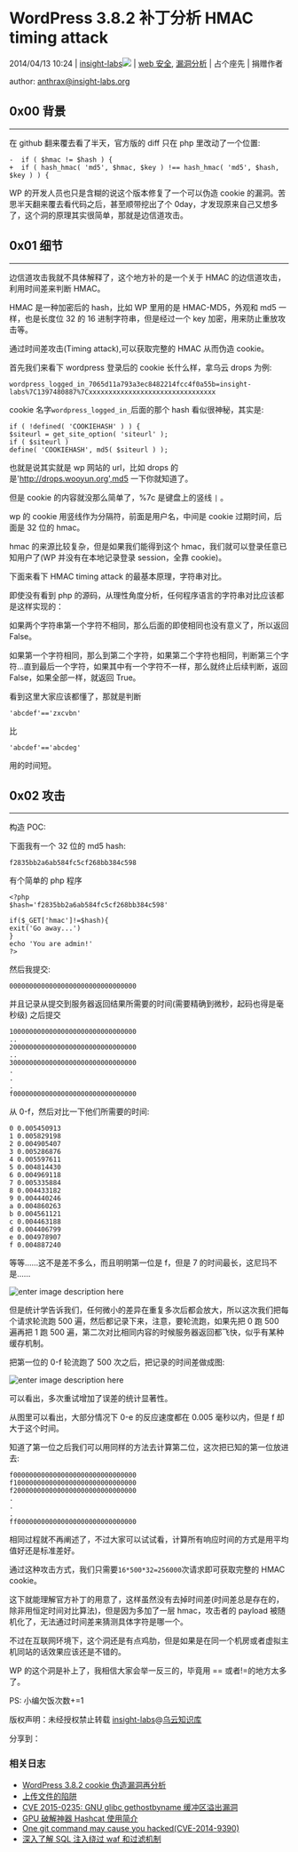 # WordPress 3.8.2 补丁分析 HMAC timing attack

2014/04/13 10:24 | [insight-labs](http://drops.wooyun.org/author/insight-labs "由 insight-labs 发布")![](img/img1_u56_png.jpg)   | [web 安全](http://drops.wooyun.org/category/web "查看 web 安全 中的全部文章"), [漏洞分析](http://drops.wooyun.org/category/papers "查看 漏洞分析 中的全部文章")  | 占个座先  | 捐赠作者

author: anthrax@insight-labs.org

## 0x00 背景

* * *

在 github 翻来覆去看了半天，官方版的 diff 只在 php 里改动了一个位置:

```
-  if ( $hmac != $hash ) {  
+  if ( hash_hmac( 'md5', $hmac, $key ) !== hash_hmac( 'md5', $hash, $key ) ) {  

```

WP 的开发人员也只是含糊的说这个版本修复了一个可以伪造 cookie 的漏洞。苦思半天翻来覆去看代码之后，甚至顺带挖出了个 0day，才发现原来自己又想多了，这个洞的原理其实很简单，那就是边信道攻击。

## 0x01 细节

* * *

边信道攻击我就不具体解释了，这个地方补的是一个关于 HMAC 的边信道攻击，利用时间差来判断 HMAC。

HMAC 是一种加密后的 hash，比如 WP 里用的是 HMAC-MD5，外观和 md5 一样，也是长度位 32 的 16 进制字符串，但是经过一个 key 加密，用来防止重放攻击等。

通过时间差攻击(Timing attack),可以获取完整的 HMAC 从而伪造 cookie。

首先我们来看下 wordpress 登录后的 cookie 长什么样，拿乌云 drops 为例:

```
wordpress_logged_in_7065d11a793a3ec8482214fcc4f0a55b=insight-labs%7C1397480887%7Cxxxxxxxxxxxxxxxxxxxxxxxxxxxxxxxx 
```

cookie 名字`wordpress_logged_in_`后面的那个 hash 看似很神秘，其实是:

```
if ( !defined( 'COOKIEHASH' ) ) {  
$siteurl = get_site_option( 'siteurl' );  
if ( $siteurl )  
define( 'COOKIEHASH', md5( $siteurl ) );  

```

也就是说其实就是 wp 网站的 url，比如 drops 的是'http://drops.wooyun.org',md5 一下你就知道了。

但是 cookie 的内容就没那么简单了，%7c 是键盘上的竖线 `|` 。

wp 的 cookie 用竖线作为分隔符，前面是用户名，中间是 cookie 过期时间，后面是 32 位的 hmac。

hmac 的来源比较复杂，但是如果我们能得到这个 hmac，我们就可以登录任意已知用户了(WP 并没有在本地记录登录 session，全靠 cookie)。

下面来看下 HMAC timing attack 的最基本原理，字符串对比。

即使没有看到 php 的源码，从理性角度分析，任何程序语言的字符串对比应该都是这样实现的：

如果两个字符串第一个字符不相同，那么后面的即使相同也没有意义了，所以返回 False。

如果第一个字符相同，那么到第二个字符，如果第二个字符也相同，判断第三个字符...直到最后一个字符，如果其中有一个字符不一样，那么就终止后续判断，返回 False，如果全部一样，就返回 True。

看到这里大家应该都懂了，那就是判断

```
'abcdef'=='zxcvbn' 
```

比

```
'abcdef'=='abcdeg' 
```

用的时间短。

## 0x02 攻击

* * *

构造 POC:

下面我有一个 32 位的 md5 hash:

```
f2835bb2a6ab584fc5cf268bb384c598 
```

有个简单的 php 程序

```
<?php  
$hash='f2835bb2a6ab584fc5cf268bb384c598'  

if($_GET['hmac']!=$hash){  
exit('Go away...')  
}
echo 'You are admin!'  
?>  

```

然后我提交:

```
00000000000000000000000000000000 
```

并且记录从提交到服务器返回结果所需要的时间(需要精确到微秒，起码也得是毫秒级)
之后提交

```
10000000000000000000000000000000  
..  
20000000000000000000000000000000  
..  
30000000000000000000000000000000  
.  
.  
.  
f0000000000000000000000000000000 
```

从 0-f，然后对比一下他们所需要的时间:

```
0 0.005450913  
1 0.005829198  
2 0.004905407  
3 0.005286876  
4 0.005597611  
5 0.004814430  
6 0.004969118  
7 0.005335884  
8 0.004433182  
9 0.004440246  
a 0.004860263  
b 0.004561121  
c 0.004463188  
d 0.004406799  
e 0.004978907  
f 0.004887240 
```

等等……这不是差不多么，而且明明第一位是 f，但是 7 的时间最长，这尼玛不是……

![enter image description here](img/img1_u109_jpg.jpg)

但是统计学告诉我们，任何微小的差异在重复多次后都会放大，所以这次我们把每个请求轮流跑 500 遍，然后都记录下来，注意，要轮流跑，如果先把 0 跑 500 遍再把 1 跑 500 遍，第二次对比相同内容的时候服务器返回都飞快，似乎有某种缓存机制。

把第一位的 0-f 轮流跑了 500 次之后，把记录的时间差做成图:

![enter image description here](img/img2_u102_png.jpg)

可以看出，多次重试增加了误差的统计显著性。

从图里可以看出，大部分情况下 0-e 的反应速度都在 0.005 毫秒以内，但是 f 却大于这个时间。

知道了第一位之后我们可以用同样的方法去计算第二位，这次把已知的第一位放进去:

```
f0000000000000000000000000000000  
f1000000000000000000000000000000  
f2000000000000000000000000000000  
.  
.  
.  
ff000000000000000000000000000000 
```

相同过程就不再阐述了，不过大家可以试试看，计算所有响应时间的方式是用平均值好还是标准差好。

通过这种攻击方式，我们只需要`16*500*32=256000`次请求即可获取完整的 HMAC cookie。

这下就能理解官方补丁的用意了，这样虽然没有去掉时间差(时间差总是存在的，除非用恒定时间对比算法)，但是因为多加了一层 hmac，攻击者的 payload 被随机化了，无法通过时间差来猜测具体字符是哪一个。

不过在互联网环境下，这个洞还是有点鸡肋，但是如果是在同一个机房或者虚拟主机同站的话效果应该还是不错的。

WP 的这个洞是补上了，我相信大家会举一反三的，毕竟用 == 或者!=的地方太多了。

PS: 小编欠饭次数+=1

版权声明：未经授权禁止转载 [insight-labs](http://drops.wooyun.org/author/insight-labs "由 insight-labs 发布")@[乌云知识库](http://drops.wooyun.org)

分享到：

### 相关日志

*   [WordPress 3.8.2 cookie 伪造漏洞再分析](http://drops.wooyun.org/papers/1409)
*   [上传文件的陷阱](http://drops.wooyun.org/tips/2031)
*   [CVE 2015-0235: GNU glibc gethostbyname 缓冲区溢出漏洞](http://drops.wooyun.org/papers/4780)
*   [GPU 破解神器 Hashcat 使用简介](http://drops.wooyun.org/tools/655)
*   [One git command may cause you hacked(CVE-2014-9390)](http://drops.wooyun.org/papers/4386)
*   [深入了解 SQL 注入绕过 waf 和过滤机制](http://drops.wooyun.org/tips/968)